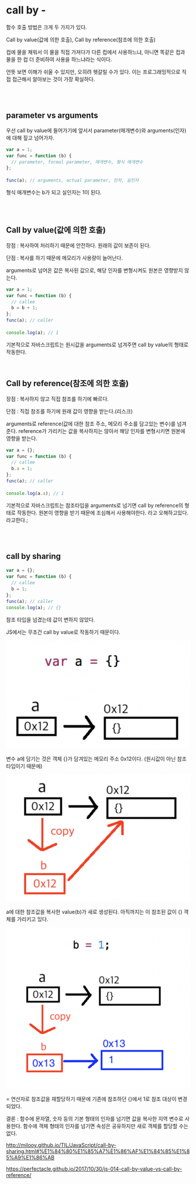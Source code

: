 # call by -

함수 호출 방법은 크게 두 가지가 있다.

Call by value(값에 의한 호출), Call by reference(참조에 의한 호출)

컵에 물을 채워서 이 물을 직접 가져다가 다른 컵에서 사용하느냐, 아니면 똑같은 컵과 물을 한 컵 더 준비하여 사용을 하느냐라는 식이다.

언뜻 보면 이해가 쉬울 수 있지만, 오히려 헷갈릴 수가 있다. 이는 프로그래밍적으로 직접 접근해서 알아보는 것이 가장 확실하다.

<br><br>

## parameter vs arguments

우선 call by value에 들어가기에 앞서서 parameter(매개변수)와 arguments(인자)에 대해 짚고 넘어가자.

```jsx
var a = 1;
var func = function (b) {
  // parameter, formal parameter, 매개변수, 형식 매개변수
};

func(a); // arguments, actual parameter, 인자, 실인자
```

형식 매개변수는 b가 되고 실인자는 1이 된다.

<br><br>

## Call by value(값에 의한 호출)

장점 : 복사하여 처리하기 때문에 안전하다. 원래의 값이 보존이 된다.

단점 : 복사를 하기 때문에 메모리가 사용량이 늘어난다.

arguments로 넘어온 값은 복사된 값으로, 해당 인자를 변형시켜도 원본은 영향받지 않는다.

```jsx
var a = 1;
var func = function (b) {
  // callee
  b = b + 1;
};
func(a); // caller

console.log(a); // 1
```

기본적으로 자바스크립트는 원시값을 arguments로 넘겨주면 call by value의 형태로 작동한다.

<br>

## Call by reference(참조에 의한 호출)

장점 : 복사하지 않고 직접 참조를 하기에 빠르다.

단점 : 직접 참조를 하기에 원래 값이 영향을 받는다.(리스크)

arguments로 reference(값에 대한 참조 주소, 메모리 주소를 담고있는 변수)를 넘겨준다. reference가 가리키는 값을 복사하지는 않아서 해당 인자를 변형시키면 원본에 영향을 받는다.

```jsx
var a = {};
var func = function (b) {
  // callee
  b.a = 1;
};
func(a); // caller

console.log(a.a); // 1
```

기본적으로 자바스크립트는 참조타입을 arguments로 넘기면 call by reference의 형태로 작동한다. 원본이 영향을 받기 때문에 조심해서 사용해야한다. 라고 오해하고있다. 라고한다.;

<br><br>

## call by sharing

```jsx
var a = {};
var func = function (b) {
  // callee
  b = 1;
};
func(a); // caller
console.log(a); // {}
```

참조 타입을 넘겼는데 값이 변하지 않았다.

JS에서는 무조건 call by value로 작동하기 때문이다.

<img src="./image/reference.png" />

변수 a에 담기는 것은 객체 {}가 담겨있는 메모리 주소 0x12이다. (원시값이 아닌 참조 타입이기 때문에)

<img src="./image/reference2.png" />

a에 대한 참조값을 복사한 value(b)가 새로 생성된다.
아직까지는 이 참조된 값이 {} 객체를 가리키고 있다.

<img src="./image/reference3.png" />

= 연산자로 참조값을 재할당하기 때문에 기존에 참조하던 {}에서 1로 참조 대상이 변경되었다.

결론 : 함수에 문자열, 숫자 등의 기본 형태의 인자를 넘기면 값을 복사한 지역 변수로 사용한다.
함수에 객체 형태의 인자를 넘기면 속성은 공유하지만 새로 객체를 할당할 수는 없다.

http://milooy.github.io/TIL/JavaScript/call-by-sharing.html#%E1%84%80%E1%85%A7%E1%86%AF%E1%84%85%E1%85%A9%E1%86%AB

https://perfectacle.github.io/2017/10/30/js-014-call-by-value-vs-call-by-reference/
